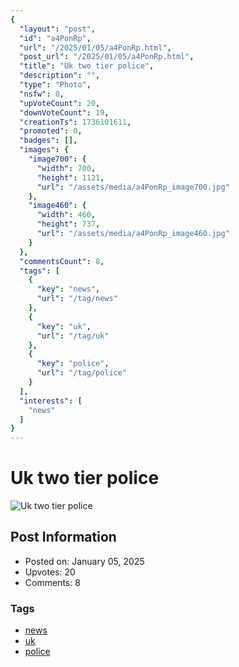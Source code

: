 ```yaml
---
{
  "layout": "post",
  "id": "a4PonRp",
  "url": "/2025/01/05/a4PonRp.html",
  "post_url": "/2025/01/05/a4PonRp.html",
  "title": "Uk two tier police",
  "description": "",
  "type": "Photo",
  "nsfw": 0,
  "upVoteCount": 20,
  "downVoteCount": 19,
  "creationTs": 1736101611,
  "promoted": 0,
  "badges": [],
  "images": {
    "image700": {
      "width": 700,
      "height": 1121,
      "url": "/assets/media/a4PonRp_image700.jpg"
    },
    "image460": {
      "width": 460,
      "height": 737,
      "url": "/assets/media/a4PonRp_image460.jpg"
    }
  },
  "commentsCount": 8,
  "tags": [
    {
      "key": "news",
      "url": "/tag/news"
    },
    {
      "key": "uk",
      "url": "/tag/uk"
    },
    {
      "key": "police",
      "url": "/tag/police"
    }
  ],
  "interests": [
    "news"
  ]
}
---
```


# Uk two tier police

![Uk two tier police](/assets/media/a4PonRp_image700.jpg)

## Post Information

- Posted on: January 05, 2025
- Upvotes: 20
- Comments: 8

### Tags

- [news](/tag/news)
- [uk](/tag/uk)
- [police](/tag/police)
